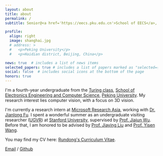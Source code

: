 ```yaml
---
layout: about
title: about
permalink: /
subtitle: Senior@<a href='https://eecs.pku.edu.cn'>School of EECS</a>, <a href='https://www.pku.edu.cn'>Peking University</a>

profile:
  align: right
  image: shanghai.jpg
  # address: >
  #   <p>Peking University</p>
  #   <p>Haidian district, Beijing, China</p>

news: true  # includes a list of news items
selected_papers: true # includes a list of papers marked as "selected={true}"
social: false  # includes social icons at the bottom of the page
honors: true
---
```

I'm a fourth-year undergraduate from the [Turing class](https://cfcs.pku.edu.cn/english/research/turing_program/introduction1/index.htm), [School of Electronics Engineering and Computer Science](https://eecs.pku.edu.cn/), [Peking University](https://www.pku.edu.cn/). My research interest lies computer vision, with a focus on 3D vision.

<!-- My research interest is to enable machines perceive, understand, interact with, and learn from the 3D world and I'm currently interested in 3D object-centric learning and generation. -->

I'm currently a research intern at [Microsoft Research Asia](https://www.microsoft.com/en-us/research/lab/microsoft-research-asia/), working with [Dr. Jianlong Fu](https://jianlong-fu.github.io/). I spent a wonderful summer as an undergraduate visiting researcher ([UGVR](https://engineering.stanford.edu/students-academics/programs/global-engineering-programs/chinese-ugvr)) at [Stanford University](https://www.stanford.edu/), supervised by [Prof. Jiajun Wu](https://jiajunwu.com/). Before that, I am honored to be advised by [Prof. Jiaying Liu](http://39.96.165.147/people/liujiaying.html) and [Prof. Yisen Wang](https://yisenwang.github.io/).

<!-- I'm actively looking for a Ph.D. position starting from Fall 2024. :smile: -->

You may find my CV here: [Rundong's Curriculum Vitae](../assets/pdf/CV-Rundong-New.pdf).

[Email](mailto:rundong_luo@stu.pku.edu.cn) / [Github](https://github.com/Red-Fairy) 
<!-- / [Wechat](../assets/img/wechat.jpg) -->

<!-- [Hits](https://hits.seeyoufarm.com/api/count/incr/badge.svg?url=https%3A%2F%2Fred-fairy.github.io&count_bg=%2379C83D&title_bg=%23555555&icon=&icon_color=%23E7E7E7&title=hits&edge_flat=false)](https://hits.seeyoufarm.com) -->